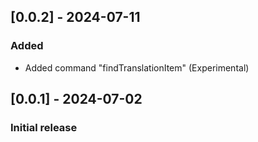 ## [0.0.2] - 2024-07-11
### Added
- Added command "findTranslationItem" (Experimental)

## [0.0.1] - 2024-07-02
### Initial release

